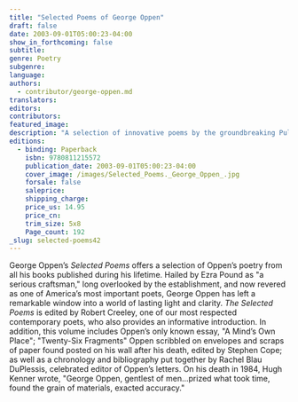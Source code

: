 ```yaml
---
title: "Selected Poems of George Oppen"
draft: false
date: 2003-09-01T05:00:23-04:00
show_in_forthcoming: false
subtitle:
genre: Poetry
subgenre:
language:
authors:
  - contributor/george-oppen.md
translators:
editors:
contributors:
featured_image:
description: "A selection of innovative poems by the groundbreaking Pulitzer Prize winner. "
editions:
  - binding: Paperback
    isbn: 9780811215572
    publication_date: 2003-09-01T05:00:23-04:00
    cover_image: /images/Selected_Poems._George_Oppen_.jpg
    forsale: false
    saleprice:
    shipping_charge:
    price_us: 14.95
    price_cn:
    trim_size: 5x8
    Page_count: 192
_slug: selected-poems42
---
```


George Oppen’s _Selected Poems_ offers a selection of Oppen’s poetry from all his books published during his lifetime. Hailed by Ezra Pound as "a serious craftsman," long overlooked by the establishment, and now revered as one of America’s most important poets, George Oppen has left a remarkable window into a world of lasting light and clarity. _The Selected Poems_ is edited by Robert Creeley, one of our most respected contemporary poets, who also provides an informative introduction. In addition, this volume includes Oppen’s only known essay, "A Mind’s Own Place"; "Twenty-Six Fragments" Oppen scribbled on envelopes and scraps of paper found posted on his wall after his death, edited by Stephen Cope; as well as a chronology and bibliography put together by Rachel Blau DuPlessis, celebrated editor of Oppen’s letters. On his death in 1984, Hugh Kenner wrote, "George Oppen, gentlest of men...prized what took time, found the grain of materials, exacted accuracy."

